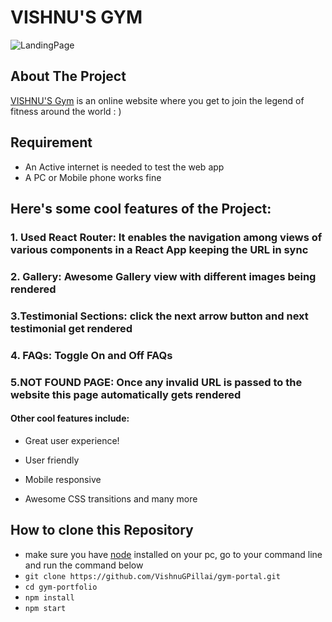 # VISHNU'S GYM
![LandingPage]()

## About The Project

[VISHNU'S Gym](https://eniola-gym-portfolio.vercel.app/) is an online website where you get to join the legend of fitness around the world : )

## Requirement

* An Active internet is needed to test the web app
* A PC or Mobile phone works fine

## Here's some cool features of the Project:
### 1. Used React Router: It enables the navigation among views of various components in a React App keeping the URL in sync


### 2. Gallery: Awesome Gallery view  with different images being rendered


### 3.Testimonial Sections: click the next arrow button and next testimonial get rendered


### 4. FAQs: Toggle On and Off FAQs


### 5.NOT FOUND PAGE: Once any invalid URL is passed to the website this page automatically gets rendered



#### Other cool features include:
- Great user experience!
* User friendly
- Mobile responsive
* Awesome CSS transitions and many more

## How to clone this Repository
- make sure you have [node](https://nodejs.org/en/download/) installed on your pc, go to your command line and run the command below
- `git clone https://github.com/VishnuGPillai/gym-portal.git `
- `cd gym-portfolio `
- `npm install `
- `npm start `

